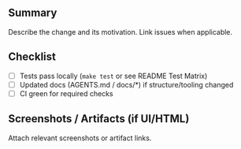 ## Summary

Describe the change and its motivation. Link issues when applicable.

## Checklist

- [ ] Tests pass locally (`make test` or see README Test Matrix)
- [ ] Updated docs (AGENTS.md / docs/*) if structure/tooling changed
- [ ] CI green for required checks

## Screenshots / Artifacts (if UI/HTML)

Attach relevant screenshots or artifact links.

